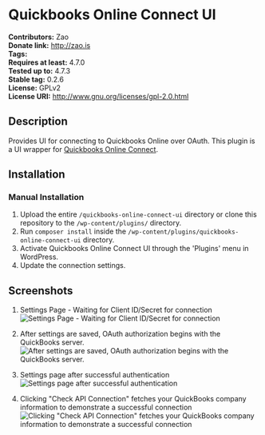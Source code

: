 # Quickbooks Online Connect UI #
**Contributors:**      Zao  
**Donate link:**       http://zao.is  
**Tags:**  
**Requires at least:** 4.7.0  
**Tested up to:**      4.7.3  
**Stable tag:**        0.2.6  
**License:**           GPLv2  
**License URI:**       http://www.gnu.org/licenses/gpl-2.0.html  

## Description

Provides UI for connecting to Quickbooks Online over OAuth. This plugin is a UI wrapper for [Quickbooks Online Connect](https://github.com/zao-web/qbo-connect).

## Installation

### Manual Installation

1. Upload the entire `/quickbooks-online-connect-ui` directory or clone this repository to the `/wp-content/plugins/` directory.
2. Run `composer install` inside the `/wp-content/plugins/quickbooks-online-connect-ui` directory.
3. Activate Quickbooks Online Connect UI through the 'Plugins' menu in WordPress.
4. Update the connection settings.

## Screenshots

1. Settings Page - Waiting for Client ID/Secret for connection
![Settings Page - Waiting for Client ID/Secret for connection](https://raw.githubusercontent.com/zao-web/quickbooks-online-connect-ui/master/waiting-for-connection.png)

2. After settings are saved, OAuth authorization begins with the QuickBooks server.
![After settings are saved, OAuth authorization begins with the QuickBooks server.](https://raw.githubusercontent.com/zao-web/quickbooks-online-connect-ui/master/authorizing.png)

3. Settings page after successful authentication
![Settings page after successful authentication](https://raw.githubusercontent.com/zao-web/quickbooks-online-connect-ui/master/connected.png)

4. Clicking "Check API Connection" fetches your QuickBooks company information to demonstrate a successful connection
![Clicking "Check API Connection" fetches your QuickBooks company information to demonstrate a successful connection](https://raw.githubusercontent.com/zao-web/quickbooks-online-connect-ui/master/check-api-connection.png)
